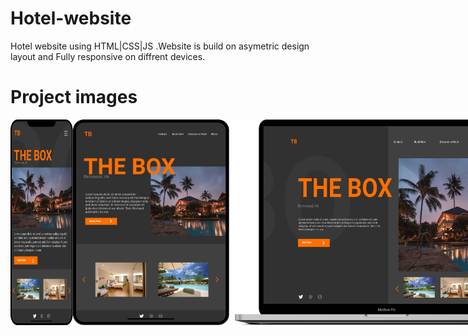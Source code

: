# Hotel-website
Hotel website using HTML|CSS|JS .Website is build on asymetric design layout and Fully responsive on diffrent devices.

# Project images
<p style="display:flex">
<img src="https://github.com/Sagarnaikg/Hotel-website/blob/master/phone.png" width=100x />
<img src="https://github.com/Sagarnaikg/Hotel-website/blob/master/tablet.png" width=250px />
<img src="https://github.com/Sagarnaikg/Hotel-website/blob/master/pc.png" width=700px />
 </p>
